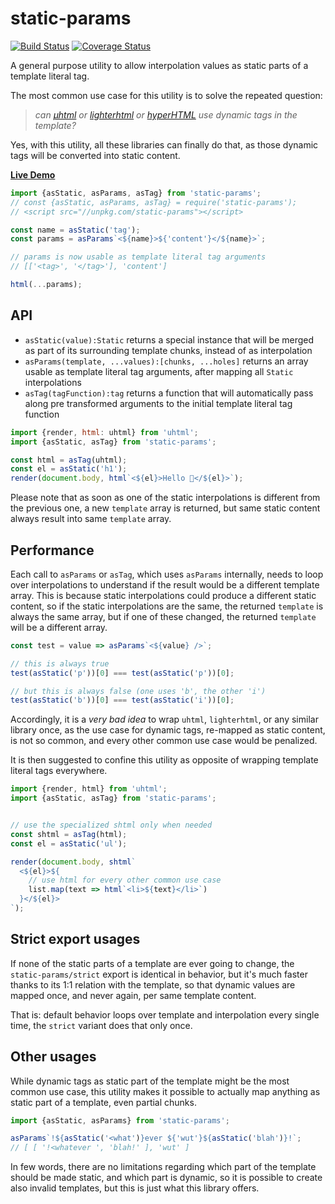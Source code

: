 # static-params

[![Build Status](https://travis-ci.com/WebReflection/static-params.svg?branch=master)](https://travis-ci.com/WebReflection/static-params) [![Coverage Status](https://coveralls.io/repos/github/WebReflection/static-params/badge.svg?branch=master)](https://coveralls.io/github/WebReflection/static-params?branch=master)

A general purpose utility to allow interpolation values as static parts of a template literal tag.

The most common use case for this utility is to solve the repeated question:

> _can [µhtml](https://github.com/WebReflection/uhtml#readme) or [lighterhtml](https://github.com/WebReflection/lighterhtml#readme) or [hyperHTML](https://github.com/WebReflection/hyperHTML#readme) use dynamic tags in the template?_

Yes, with this utility, all these libraries can finally do that, as those dynamic tags will be converted into static content.

**[Live Demo](https://codepen.io/WebReflection/pen/MWKOQbp?editors=0010)**

```js
import {asStatic, asParams, asTag} from 'static-params';
// const {asStatic, asParams, asTag} = require('static-params');
// <script src="//unpkg.com/static-params"></script>

const name = asStatic('tag');
const params = asParams`<${name}>${'content'}</${name}>`;

// params is now usable as template literal tag arguments
// [['<tag>', '</tag>'], 'content']

html(...params);
```



## API

  * `asStatic(value):Static` returns a special instance that will be merged as part of its surrounding template chunks, instead of as interpolation
  * `asParams(template, ...values):[chunks, ...holes]` returns an array usable as template literal tag arguments, after mapping all `Static` interpolations
  * `asTag(tagFunction):tag` returns a function that will automatically pass along pre transformed arguments to the initial template literal tag function

```js
import {render, html: uhtml} from 'uhtml';
import {asStatic, asTag} from 'static-params';

const html = asTag(uhtml);
const el = asStatic('h1');
render(document.body, html`<${el}>Hello 👋</${el}>`);
```

Please note that as soon as one of the static interpolations is different from the previous one, a new `template` array is returned, but same static content always result into same `template` array.



## Performance

Each call to `asParams` or `asTag`, which uses `asParams` internally, needs to loop over interpolations to understand if the result would be a different template array. This is because static interpolations could produce a different static content, so if the static interpolations are the same, the returned `template` is always the same array, but if one of these changed, the returned `template` will be a different array.

```js
const test = value => asParams`<${value} />`;

// this is always true
test(asStatic('p'))[0] === test(asStatic('p'))[0];

// but this is always false (one uses 'b', the other 'i')
test(asStatic('b'))[0] === test(asStatic('i'))[0];
```

Accordingly, it is a *very bad idea* to wrap `uhtml`, `lighterhtml`, or any similar library once, as the use case for dynamic tags, re-mapped as static content, is not so common, and every other common use case would be penalized.

It is then suggested to confine this utility as opposite of wrapping template literal tags everywhere.

```js
import {render, html} from 'uhtml';
import {asStatic, asTag} from 'static-params';


// use the specialized shtml only when needed
const shtml = asTag(html);
const el = asStatic('ul');

render(document.body, shtml`
  <${el}>${
    // use html for every other common use case
    list.map(text => html`<li>${text}</li>`)
  }</${el}>
`);
```


## Strict export usages

If none of the static parts of a template are ever going to change, the `static-params/strict` export is identical in behavior, but it's much faster thanks to its 1:1 relation with the template, so that dynamic values are mapped once, and never again, per same template content.

That is: default behavior loops over template and interpolation every single time, the `strict` variant does that only once.


## Other usages

While dynamic tags as static part of the template might be the most common use case, this utility makes it possible to actually map anything as static part of a template, even partial chunks.

```js
import {asStatic, asParams} from 'static-params';

asParams`!${asStatic('<what')}ever ${'wut'}${asStatic('blah')}!`;
// [ [ '!<whatever ', 'blah!' ], 'wut' ]
```

In few words, there are no limitations regarding which part of the template should be made static, and which part is dynamic, so it is possible to create also invalid templates, but this is just what this library offers.
